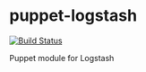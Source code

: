 puppet-logstash
===============

[![Build Status](https://travis-ci.org/ChristerWendel/puppet-logstash.svg?branch=master)](https://travis-ci.org/ChristerWendel/puppet-logstash)

Puppet module for Logstash
